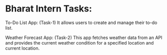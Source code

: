 # Bharat Intern Tasks:


To-Do List App: (Task-1)
	It allows users to create and manage their to-do list.

 Weather Forecast App: (Task-2)
 	This app fetches weather data from an API and provides the current weather condition for a specified location and current location.

